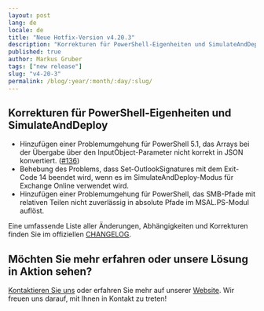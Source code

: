 ```yaml
---
layout: post
lang: de
locale: de
title: "Neue Hotfix-Version v4.20.3"
description: "Korrekturen für PowerShell-Eigenheiten und SimulateAndDeploy"
published: true
author: Markus Gruber
tags: ["new release"]
slug: "v4-20-3"
permalink: /blog/:year/:month/:day/:slug/
---
```

## Korrekturen für PowerShell-Eigenheiten und SimulateAndDeploy
- Hinzufügen einer Problemumgehung für PowerShell 5.1, das Arrays bei der Übergabe über den InputObject-Parameter nicht korrekt in JSON konvertiert. (<a href="https://github.com/Set-OutlookSignatures/Set-OutlookSignatures/issues/136" target="_blank">#136</a>)
- Behebung des Problems, dass Set-OutlookSignatures mit dem Exit-Code 14 beendet wird, wenn es im SimulateAndDeploy-Modus für Exchange Online verwendet wird.
- Hinzufügen einer Problemumgehung für PowerShell, das SMB-Pfade mit relativen Teilen nicht zuverlässig in absolute Pfade im MSAL.PS-Modul auflöst.

Eine umfassende Liste aller Änderungen, Abhängigkeiten und Korrekturen finden Sie im offiziellen [CHANGELOG](https://github.com/Set-OutlookSignatures/Set-OutlookSignatures/blob/main/docs/CHANGELOG.md).

## Möchten Sie mehr erfahren oder unsere Lösung in Aktion sehen?
[Kontaktieren Sie uns](/contact/) oder erfahren Sie mehr auf unserer [Website](/). Wir freuen uns darauf, mit Ihnen in Kontakt zu treten!